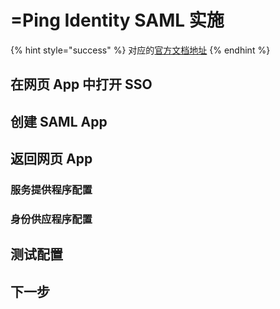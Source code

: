 # =Ping Identity SAML 实施

{% hint style="success" %}
对应的[官方文档地址](https://bitwarden.com/help/ping-identity-saml-implementation/)
{% endhint %}

## 在网页 App 中打开 SSO <a href="#open-sso-in-the-web-app" id="open-sso-in-the-web-app"></a>

## 创建 SAML App <a href="#create-saml-app" id="create-saml-app"></a>

## 返回网页 App <a href="#back-to-the-web-app" id="back-to-the-web-app"></a>

### 服务提供程序配置 <a href="#service-provider-configuration" id="service-provider-configuration"></a>

### 身份供应程序配置 <a href="#identity-provider-configuration" id="identity-provider-configuration"></a>

## 测试配置 <a href="#test-the-configuration" id="test-the-configuration"></a>

## 下一步 <a href="#next-steps" id="next-steps"></a>
